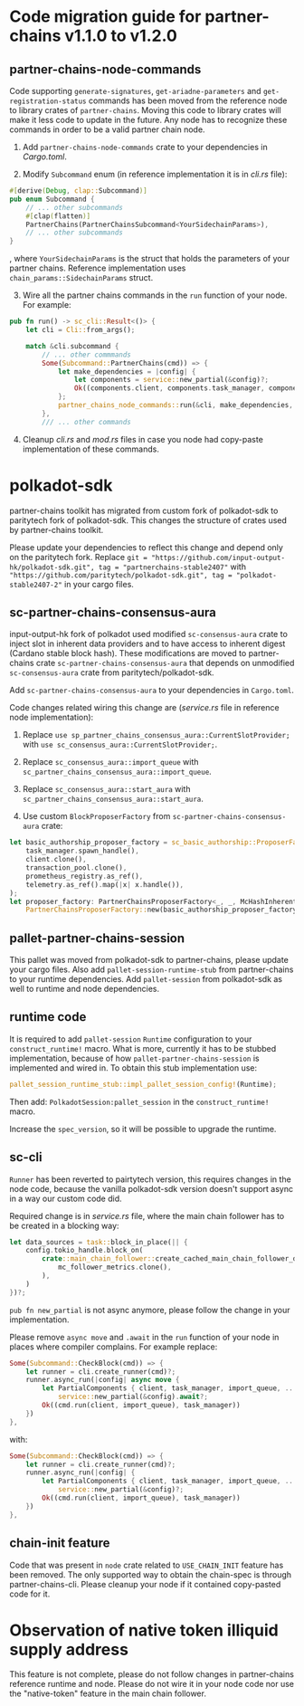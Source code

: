 # Code migration guide for partner-chains v1.1.0 to v1.2.0

## partner-chains-node-commands
Code supporting `generate-signatures`, `get-ariadne-parameters` and `get-registration-status` commands has been moved from the reference node to library crates of `partner-chains`.
Moving this code to library crates will make it less code to update in the future.
Any node has to recognize these commands in order to be a valid partner chain node.

1. Add `partner-chains-node-commands` crate to your dependencies in *Cargo.toml*.

2. Modify `Subcommand` enum (in reference implementation it is in *cli.rs* file):
```rust
#[derive(Debug, clap::Subcommand)]
pub enum Subcommand {
	// ... other subcommands
	#[clap(flatten)]
	PartnerChains(PartnerChainsSubcommand<YourSidechainParams>),
	// ... other subcommands
}
```
, where `YourSidechainParams` is the struct that holds the parameters of your partner chains. Reference implementation uses `chain_params::SidechainParams` struct.

3. Wire all the partner chains commands in the `run` function of your node. For example:
```rust
pub fn run() -> sc_cli::Result<()> {
	let cli = Cli::from_args();

	match &cli.subcommand {
		// ... other commmands
		Some(Subcommand::PartnerChains(cmd)) => {
			let make_dependencies = |config| {
				let components = service::new_partial(&config)?;
				Ok((components.client, components.task_manager, components.other.3.candidate))
			};
			partner_chains_node_commands::run(&cli, make_dependencies, cmd.clone())
		},
		/// ... other commands
```

4. Cleanup *cli.rs* and *mod.rs* files in case you node had copy-paste implementation of these commands.

# polkadot-sdk

partner-chains toolkit has migrated from custom fork of polkadot-sdk to paritytech fork of polkadot-sdk.
This changes the structure of crates used by partner-chains toolkit.

Please update your dependencies to reflect this change and depend only on the paritytech fork.
Replace `git = "https://github.com/input-output-hk/polkadot-sdk.git", tag = "partnerchains-stable2407"` with `"https://github.com/paritytech/polkadot-sdk.git", tag = "polkadot-stable2407-2"` in your cargo files.

## sc-partner-chains-consensus-aura

input-output-hk fork of polkadot used modified `sc-consensus-aura` crate to inject slot in inherent data providers and to have access to inherent digest (Cardano stable block hash).
These modifications are moved to partner-chains crate `sc-partner-chains-consensus-aura` that depends on unmodified `sc-consensus-aura` crate from paritytech/polkadot-sdk.

Add `sc-partner-chains-consensus-aura` to your dependencies in `Cargo.toml`.

Code changes related wiring this change are (*service.rs* file in reference node implementation):

1. Replace `use sp_partner_chains_consensus_aura::CurrentSlotProvider;` with `use sc_consensus_aura::CurrentSlotProvider;`.

2. Replace `sc_consensus_aura::import_queue` with `sc_partner_chains_consensus_aura::import_queue`.

3. Replace `sc_consensus_aura::start_aura` with `sc_partner_chains_consensus_aura::start_aura`.

4. Use custom `BlockProposerFactory` from `sc-partner-chains-consensus-aura` crate:
```rust
let basic_authorship_proposer_factory = sc_basic_authorship::ProposerFactory::new(
	task_manager.spawn_handle(),
	client.clone(),
	transaction_pool.clone(),
	prometheus_registry.as_ref(),
	telemetry.as_ref().map(|x| x.handle()),
);
let proposer_factory: PartnerChainsProposerFactory<_, _, McHashInherentDigest> =
	PartnerChainsProposerFactory::new(basic_authorship_proposer_factory);
```

## pallet-partner-chains-session

This pallet was moved from polkadot-sdk to partner-chains, please update your cargo files.
Also add `pallet-session-runtime-stub` from partner-chains to your runtime dependencies.
Add `pallet-session` from polkadot-sdk as well to runtime and node dependencies.

## runtime code

It is required to add `pallet-session` `Runtime` configuration to your `construct_runtime!` macro.
What is more, currently it has to be stubbed implementation, because of how `pallet-partner-chains-session` is implemented and wired in.
To obtain this stub implementation use:
```rust
pallet_session_runtime_stub::impl_pallet_session_config!(Runtime);
```
Then add: `PolkadotSession:pallet_session` in the `construct_runtime!` macro.

Increase the `spec_version`, so it will be possible to upgrade the runtime.

## sc-cli

`Runner` has been reverted to pairtytech version, this requires changes in the node code,
because the vanilla polkadot-sdk version doesn't support async in a way our custom code did.

Required change is in *service.rs* file, where the main chain follower has to be created in a blocking way:
```rust
let data_sources = task::block_in_place(|| {
	config.tokio_handle.block_on(
		crate::main_chain_follower::create_cached_main_chain_follower_data_sources(
			mc_follower_metrics.clone(),
		),
	)
})?;
```

`pub fn new_partial` is not async anymore, please follow the change in your implementation.

Please remove `async move` and `.await` in the `run` function of your node in places where compiler complains.
For example replace:
```rust
Some(Subcommand::CheckBlock(cmd)) => {
	let runner = cli.create_runner(cmd)?;
	runner.async_run(|config| async move {
		let PartialComponents { client, task_manager, import_queue, .. } =
			service::new_partial(&config).await?;
		Ok((cmd.run(client, import_queue), task_manager))
	})
},
```
with:
```rust
Some(Subcommand::CheckBlock(cmd)) => {
	let runner = cli.create_runner(cmd)?;
	runner.async_run(|config| {
		let PartialComponents { client, task_manager, import_queue, .. } =
			service::new_partial(&config)?;
		Ok((cmd.run(client, import_queue), task_manager))
	})
},
```

## chain-init feature

Code that was present in `node` crate related to `USE_CHAIN_INIT` feature has been removed.
The only supported way to obtain the chain-spec is through partner-chains-cli.
Please cleanup your node if it contained copy-pasted code for it.

# Observation of native token illiquid supply address

This feature is not complete, please do not follow changes in partner-chains reference runtime and node.
Please do not wire it in your node code nor use the "native-token" feature in the main chain follower.
